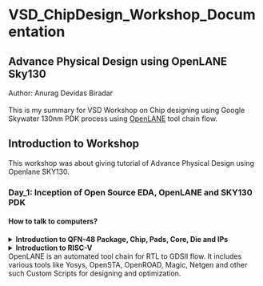 # VSD_ChipDesign_Workshop_Documentation
<h2>Advance Physical Design using OpenLANE Sky130</h2>
Author: Anurag Devidas Biradar
<br><br>
This is my summary for VSD Workshop on Chip designing using Google Skywater 130nm PDK process using <a href="https://github.com/efabless/openlane2">OpenLANE</a> tool chain flow.
<h2>Introduction to Workshop</h2>
This workshop was about giving tutorial of Advance Physical Design using Openlane SKY130.
<h3>Day_1: Inception of Open Source EDA, OpenLANE and SKY130 PDK</h3>
<h4>How to talk to computers?</h4>
<details><summary><b>Introduction to QFN-48 Package, Chip, Pads, Core, Die and IPs</b></summary>
<br>
Arduino Leonardo is a common example of electronics board. It is based on ATmega32u4 chip, and for which we are intrested about. 
<br><br>
  
![](Images/Arduino%20Leonardo%20Board.png)
  
Basic fundamental terminologies:
<br><br>
<b>Package:</b>
It is a housing in which ICs are placed. Ex: QFN48 (i.e., Quad Flat No-Lead Package with 48 leads) is one of kind of package in market.
<br><br>
<b>Wire bonds:</b>
It is an electrical interconnection between pins and chip.  
<br>
<b>Pads:</b>
Metal connections on IC package which provide electrical connection between chip and PCB.
<br><br>
<b>Core:</b>
It is a place where all the digital logic (such as AND gate, OR gate, etc.) is placed. 
<br><br>
<b>Die:</b>
It is small piece of semiconductor material on which IC is fabricated. Also, die contains many number of cores in it. 
<br><br>
<b>Foundry IPs:</b>
Foundry IPs (Intellectual Property) are predesigned blocks which can be directly used by customers of that foundry. It includes blocks like SRAM, ADC, DAC, PLL, etc.
<br><br>
<b>Macros:</b>
It is pieces of predesigned logic blocks which can be used without need of designing them from start. 
<br>

![](Images/Macro&IP.png)

</details>

<details><summary><b>Introduction to RISC-V</b></summary>
<br>


![](Images/RISC-V-architecture-to-Layout.png)

</details>
OpenLANE is an automated tool chain for RTL to GDSII flow. 
It includes various tools like Yosys, OpenSTA, OpenROAD, Magic, Netgen and other such Custom Scripts for designing and optimization.
